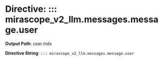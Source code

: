 # Directive: ::: mirascope_v2_llm.messages.message.user

**Output Path**: user.mdx

**Directive String**: `::: mirascope_v2_llm.messages.message.user`

